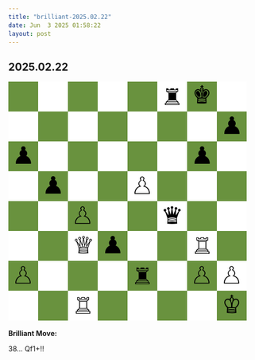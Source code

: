 ```yaml
---
title: "brilliant-2025.02.22"
date: Jun  3 2025 01:58:22
layout: post
---
```


## 2025.02.22

![](/images/brilliant-2025.02.22.png)

**Brilliant Move:**

38... Qf1+!!
